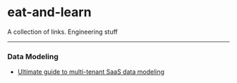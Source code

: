 # eat-and-learn
A collection of links. Engineering stuff

---

### Data Modeling
- [Ultimate guide to multi-tenant SaaS data modeling](https://www.flightcontrol.dev/blog/ultimate-guide-to-multi-tenant-saas-data-modeling)
  
